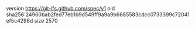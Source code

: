 version https://git-lfs.github.com/spec/v1
oid sha256:24960bab2fed77eb1b9d549ff9a9a9b6685583cdcc0733399c72041ef5c4298d
size 2570
